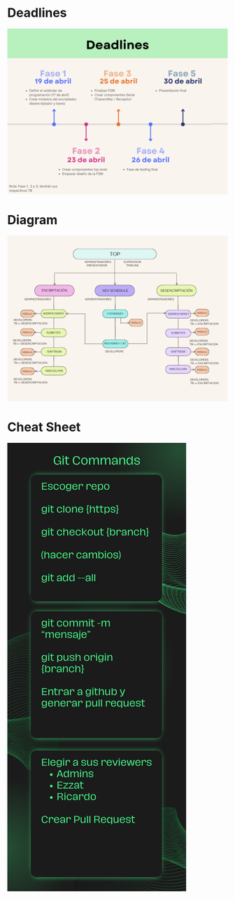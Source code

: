 # Deadlines
![Deadlines](images/Deadlines.png)

# Diagram
![Diagram](images/DiagramProject.png)

# Cheat Sheet
![CheatSheet](images/CheatSheet.png)
